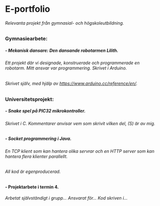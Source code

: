 # E-portfolio

###### Relevanta projekt från gymnasial- och högskoleutbildning.

### Gymnasiearbete:

##### - Mekanisk dansare: Den dansande robotarmen Lilith. 
###### Ett projekt där vi designade, konstruerade och programmerade en robotarm. Mitt ansvar var programmering. Skrivet i Arduino.
###### Skrivet själv, med hjälp av https://www.arduino.cc/reference/en/.


### Universitetsprojekt:

##### - Snake spel på PIC32 mikrokontroller. 
###### Skrivet i C. Kommentarer anvisar vem som skrivit vilken del, (S) är av mig.

##### - Socket programmering i Java.
###### En TCP klient som kan hantera olika servrar och en HTTP server som kan hantera flera klienter parallellt.
###### All kod är egenproducerad. 

#### - Projektarbete i termin 4.
###### Arbetat självständigt i grupp... Ansvarat för... Kod skriven i...
